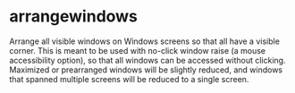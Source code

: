 # arrangewindows
Arrange all visible windows on Windows screens so that all have a visible corner. This is meant to be used with no-click window raise (a mouse accessibility option), so that all windows can be accessed without clicking. Maximized or prearranged windows will be slightly reduced, and windows that spanned multiple screens will be reduced to a single screen.
